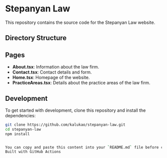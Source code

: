 # Stepanyan Law

This repository contains the source code for the Stepanyan Law website.

## Directory Structure

## Pages

- **About.tsx**: Information about the law firm.
- **Contact.tsx**: Contact details and form.
- **Home.tsx**: Homepage of the website.
- **PracticeAreas.tsx**: Details about the practice areas of the law firm.

## Development

To get started with development, clone this repository and install the dependencies:

```bash
git clone https://github.com/kalukao/stepanyan-law.git
cd stepanyan-law
npm install


You can copy and paste this content into your `README.md` file before committing.
Built with GitHub Actions
